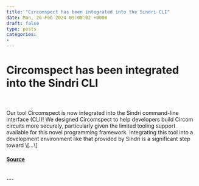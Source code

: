 ```yaml
---
title: "Circomspect has been integrated into the Sindri CLI"
date: Mon, 26 Feb 2024 09:00:02 +0000
draft: false
type: posts
categories: 
- 
---
```

# Circomspect has been integrated into the Sindri CLI

<br/>

<br/>
Our tool Circomspect is now integrated into the Sindri command-line interface (CLI)! We designed Circomspect to help developers build Circom circuits more securely, particularly given the limited tooling support available for this novel programming framework. Integrating this tool into a development environment like that provided by Sindri is a significant step toward \[…\]

#### [Source](https://blog.trailofbits.com/2024/02/26/circomspect-has-been-integrated-into-the-sindri-cli/)

<br/>
---
